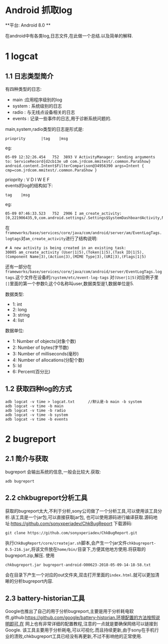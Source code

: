 # Android 抓取log

**平台: Android 8.0 **

在android中有各类log,日志文件,在此做一个总结.以及简单的解释.

# 1 logcat

## 1.1 日志类型简介

有四种类型的日志: 

- main :应用程序级别的log
- system : 系统级别的日志
- radio : 与无线点设备相关的日志
- events : 记录一些事件的日志,用于诊断系统问题的.

main,system,radio类型的日志是形式是:
```
prioprity       |tag    |msg
```
eg: 
```
05-09 12:32:26.454   752  3893 V ActivityManager: Sending arguments to: ServiceRecord{d2cb13e u0 com.jrdcom.mmitest/.common.ParaShow} android.content.Intent$FilterComparison@34956390 args=Intent { cmp=com.jrdcom.mmitest/.common.ParaShow }
```
prioprity : V D I W E F  
events的log的结构如下:
```
tag    |msg
```
eg:
```
05-09 07:46:33.523   752  2906 I am_create_activity: [0,221906435,9,com.android.settings/.Settings$SystemDashboardActivity,NULL,NULL,NULL,32768]
```
在`frameworks/base/services/core/java/com/android/server/am/EventLogTags.logtags`对`am_create_activity`进行了结构说明:
```
# A new activity is being created in an existing task:
30005 am_create_activity (User|1|5),(Token|1|5),(Task ID|1|5),(Component Name|3),(Action|3),(MIME Type|3),(URI|3),(Flags|1|5)
```
还有一部分在`frameworks/base/services/core/java/com/android/server/EventLogTags.logtags`.这个文件在设备的`/system/etc/event-log-tags`
对`(User|1|5)`对应例子里`[]`里面的第一个参数0,这个0名称叫user,数据类型是1,数据单位是5.

数据类型:  

- 1: int
- 2: long
- 3: string
- 4: list

数据单位:  

- 1: Number of objects(对象个数)
- 2: Number of bytes(字节数)
- 3: Number of milliseconds(毫秒)
- 4: Number of allocations(分配个数)
- 5: Id
- 6: Percent(百分比)

## 1.2 获取四种log的方式
```
adb logcat -v time > logcat.txt      //默认是-b main -b system
adb logcat -v time -b main
adb logcat -v time -b radio
adb logcat -v time -b system
adb logcat -v time -b events
```

# 2 bugreport

## 2.1 简介与获取
bugreport 会输出系统的信息,一般会比较大.获取:
```
adb bugreport
```

## 2.2 chkbugreport分析工具
获取的bugreport太大,不利于分析,sony公司做了一个分析工具,可以使用该工具分析.该工具是一个jar包,可以直接获取jar包,
也可以使用源码进行编译获取.源码地址:https://github.com/sonyxperiadev/ChkBugReport
下载源码:
```
git clone https://github.com/sonyxperiadev/ChkBugReport.git
```
执行`ChkBugReport/core/createjar.sh`脚本,会产生一个jar文件`chkbugreport-0.5-216.jar`,将该文件放在`home/bin/`目录下,方便其他地方使用.将获取的bugreport.zip,解压.
使用
```
chkbugreport.jar bugreport-android-O00623-2018-05-09-14-18-58.txt
```
会在目录下产生一个对应的out文件夹,双击打开里面的`index.html`.就可以更加清晰的分析bugreport内容.

## 2.3 battery-historian工具

Google也推出了自己的用于分析bugreport,主要是用于分析耗电软件,github:https://github.com/google/battery-historian.环境配置的方法按照说明即可,在
网上也有非常详细的配置教程,注意的一点就是要确保网络可以链接到Google.
该工具主要用于分析耗电,可以可视化.而且持续更新,由于sony在手机行业的溃败,chkbugreport工具已经没有再更新,不过不影响他的正常使用.


















